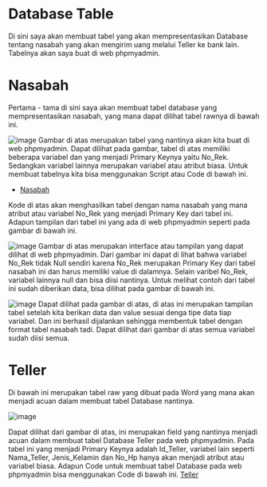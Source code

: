 # Database Table
Di sini saya akan membuat tabel yang akan mempresentasikan Database tentang nasabah yang akan mengirim uang melalui Teller ke bank lain. Tabelnya akan saya buat di web phpmyadmin.

# Nasabah
Pertama - tama di sini saya akan membuat tabel database yang mempresentasikan nasabah, yang mana dapat dilihat tabel rawnya di bawah ini.

![image](https://github.com/Ridhohertaputra/Database-Table/assets/131152285/65bc7af0-2858-42ad-9478-0382b1d071eb)
Gambar di atas merupakan tabel yang nantinya akan kita buat di web phpmyadmin. Dapat dilihat pada gambar, tabel di atas memiliki beberapa variabel dan yang menjadi Primary Keynya yaitu No_Rek. Sedangkan variabel lainnya merupakan variabel atau atribut biasa. Untuk membuat tabelnya kita bisa menggunakan Script atau Code di bawah ini.
* [Nasabah](https://github.com/Ridhohertaputra/Database-Table/blob/main/nasabah.sql)

Kode di atas akan menghasilkan tabel dengan nama nasabah yang mana atribut atau variabel No_Rek yang menjadi Primary Key dari tabel ini. Adapun tampilan dari tabel ini yang ada di web phpmyadmin seperti pada gambar di bawah ini.

![image](https://github.com/Ridhohertaputra/Database-Table/assets/131152285/9d8853ae-6e62-4883-a492-62fc6088d232)
Gambar di atas merupakan interface atau tampilan yang dapat dilihat di web phpmyadmin. Dari gambar ini dapat di lihat bahwa variabel No_Rek tidak Null sendiri karena No_Rek merupakan Primary Key dari tabel nasabah ini dan harus memiliki value di dalamnya. Selain varibel No_Rek, variabel lainnya null dan bisa diisi nantinya. Untuk melihat contoh dari tabel ini sudah diberikan data, bisa dilihat pada gambar di bawah ini.

![image](https://github.com/Ridhohertaputra/Database-Table/assets/131152285/22d02d0e-8948-4de5-af69-fff96aa060c7)
Dapat dilihat pada gambar di atas, di atas ini merupakan tampilan tabel setelah kita berikan data dan value sesuai denga tipe data tiap variabel. Dan ini berhasil dijalankan sehingga membentuk tabel dengan format tabel nasabah tadi. Dapat dilihat dari gambar di atas semua variabel sudah diisi semua.

# Teller
Di bawah ini merupakan tabel raw yang dibuat pada Word yang mana akan menjadi acuan dalam membuat tabel Database nantinya.

![image](https://github.com/Ridhohertaputra/Database-Table/assets/131152285/1b346d1c-09cf-4807-aa83-9e784fdd19b7)

Dapat dilihat dari gambar di atas, ini merupakan field yang nantinya menjadi acuan dalam membuat tabel Database Teller pada web phpmyadmin. Pada tabel ini yang menjadi Primary Keynya adalah Id_Teller, variabel lain seperti Nama_Teller, Jenis_Kelamin dan No_Hp hanya akan menjadi atribut atau variabel biasa. Adapun Code untuk membuat tabel Database pada web phpmyadmin bisa menggunakan Code di bawah ini.
[Teller](https://github.com/Ridhohertaputra/Database-Table/edit/main/teller)



 

